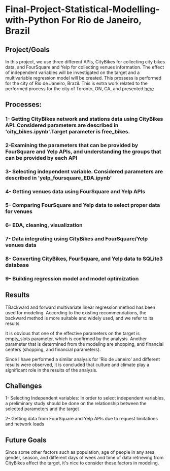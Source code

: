 # Final-Project-Statistical-Modelling-with-Python For Rio de Janeiro, Brazil

## Project/Goals
In this project, we use three different APIs, CityBikes for collecting city bikes data, and FourSquare and Yelp for collecting venues information. The effect of independent variables will be investigated on the target and a multivariable regression model will be created. 
This prossess is performed for the city of Rio de Janeiro, Brazil. This is extra work related to the performed process for the city of Toronto, ON, CA, and presented [here](https://github.com/SalvaSamimi/Project-2-Statistical-Modelling-with-Python-Toronto-ON-CA.git) 



## Processes:
### 1- Getting CityBikes network and stations data using CityBikes API. Considered parameters are described in 'city_bikes.ipynb'.Target parameter is free_bikes.

### 2-Examining the parameters that can be provided by FourSquare and Yelp APIs, and understanding the groups that can be provided by each API

### 3- Selecting independent variable. Considered parameters are described in 'yelp_foursquare_EDA.ipynb'

### 4- Getting venues data using FourSquare and Yelp APIs

### 5- Comparing FourSquare and Yelp data to select proper data for venues

### 6- EDA, cleaning, visualization

### 7- Data integrating using CityBikes and FourSquare/Yelp venues data

### 8- Converting CityBikes, FourSquare, and Yelp data to SQLite3 database

### 9- Building regression model and model optimization


## Results
TBackward and forward multivariate linear regression method has been used for modeling. According to the existing recommendations, the backward method is more suitable and widely used, and we refer to its results.

It is obvious that one of the effective parameters on the target is empty_slots parameter, which is confirmed by the analysis. Another parameter that is determined from the modeling are shopping, and financial centers (shopping, and financial parameters).

Since I have performed a similar analysis for 'Rio de Janeiro' and different results were observed, it is concluded that culture and climate play a significant role in the results of the analysis.


## Challenges 
1- Selecting Independent variables: In order to select independent variables, a preliminary study should be done on the relationship between the selected parameters and the target

2- Getting data from FourSquare and Yelp APIs due to request limitations and network loads


## Future Goals
Since some other factors such as population, age of people in any area, gender, season, and different days of week and time of data retrieving from CityBikes affect the target, it's nice to consider these factors in modeling.


